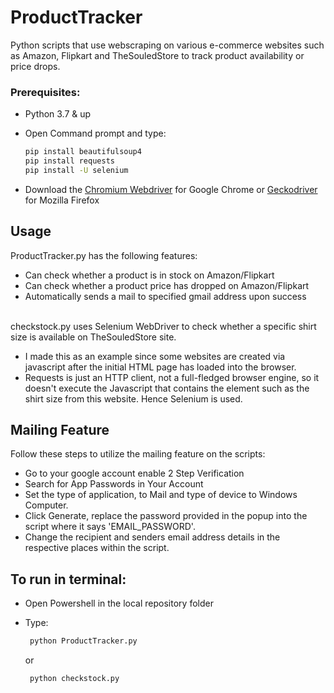 # ProductTracker
 
 Python scripts that use webscraping on various e-commerce websites such as Amazon, Flipkart and TheSouledStore to track product availability or price drops.

### Prerequisites:

- Python 3.7 & up
- Open Command prompt and type:

  ```bash
  pip install beautifulsoup4
  pip install requests
  pip install -U selenium
  ```
- Download the [Chromium Webdriver](https://chromedriver.chromium.org/downloads) for Google Chrome or [Geckodriver](https://github.com/mozilla/geckodriver/releases) for Mozilla Firefox

 ## Usage

 ProductTracker.py has the following features:
 - Can check whether a product is in stock on Amazon/Flipkart
 - Can check whether a product price has dropped on Amazon/Flipkart
 - Automatically sends a mail to specified gmail address upon success
<br> </br>

checkstock.py uses Selenium WebDriver to check whether a specific shirt size is available on TheSouledStore site. 
- I made this as an example since some websites are created via javascript after the initial HTML page has loaded into the browser.
- Requests is just an HTTP client, not a full-fledged browser engine, so it doesn't execute the Javascript that contains the element such as the shirt size from this website. Hence Selenium is used.

 ## Mailing Feature

 Follow these steps to utilize the mailing feature on the scripts:
 - Go to your google account enable 2 Step Verification
 - Search for App Passwords in Your Account
 - Set the type of application, to Mail and type of device to Windows Computer.
 - Click Generate, replace the password provided in the popup into the script where it says 'EMAIL_PASSWORD'.
 - Change the recipient and senders email address details in the respective places within the script.


## To run in terminal:
- Open Powershell in the local repository folder
- Type:

  ```bash
   python ProductTracker.py
  ```
  or
  ```bash
   python checkstock.py
  ```
